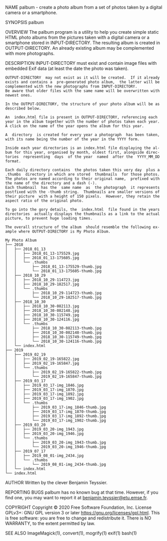 
NAME
	palbum - create a photo album from a set of photos taken by a digital
	camera or a smartphone.

SYNOPSIS
	palbum <INPUT-DIRECTORY> <OUTPUT-DIRECTORY>

OVERVIEW
	The palbum program is a utility to help you create simple static HTML
	photo  albums  from  the  pictures taken with a  digital camera  or a
	smartphone stored in INPUT-DIRECTORY.  The resulting album is created
	in  OUTPUT-DIRECTORY.  An already existing album  may be complemented
	with more photographs.

DESCRIPTION
	INPUT-DIRECTORY must exist and contain image files with embedded Exif
	data (at least the date the photo was taken).

	OUTPUT-DIRECTORY  may not exist as it will be created.  If it already
	exists and contains a  pre-generated photo album,  the latter will be
	complemented with the new photographs from INPUT-DIRECTORY.
	Be aware that older files with the same name will be overwritten with
	newest ones.

	In the OUTPUT-DIRECTORY, the structure of your photo album will be as
	described below.

	An  index.html file is present in OUTPUT-DIRECTORY, referencing each
	year in the album together with the number of photos taken each year.
	A click on the name of the year opens the album for this year.

	A  directory  is created for every year a photograph  has been taken,
	with its name being the number of the year in the YYYY form.

	Inside each year directories is an index.html file displaying the al-
	bum for this year, organised by month, oldest first, alongside direc-
	tories  representing  days  of the year  named  after the  YYYY_MM_DD
	format.

	Each daily directory contains  the photos taken this very day  plus a
	.thumbs  directory in which are stored  thumbnails  for those photos.
	The photos are named according to their original name,  prefixed with
	the name of the directory and a dash (-).
	Each thumbnail  has the  same name  as  the photograph  it represents
	postfixed with the -thumb string.  Thumbnails are smaller versions of
	their picture  with a height of 150 pixels.  However, they retain the
	aspect ratio of the original photo.

	To go into the gory details, the  index.html  file found in the years
	directories  actually displays the thumbnails as a link to the actual
	picture, to prevent huge loading times.

	The overall structure of the album  should resemble the following ex-
	ample where OUTPUT-DIRECTORY is My Photo Album.

	My Photo Album
	├── 2018
	│   ├── 2018_01_13
	│   │   ├── 2018_01_13-175529.jpg
	│   │   ├── 2018_01_13-175605.jpg
	│   │   └── .thumbs
	│   │       ├── 2018_01_13-175529-thumb.jpg
	│   │       └── 2018_01_13-175605-thumb.jpg
	│   ├── 2018_10_29
	│   │   ├── 2018_10_29-114723.jpg
	│   │   ├── 2018_10_29-182517.jpg
	│   │   └── .thumbs
	│   │       ├── 2018_10_29-114723-thumb.jpg
	│   │       └── 2018_10_29-182517-thumb.jpg
	│   ├── 2018_10_30
	│   │   ├── 2018_10_30-082113.jpg
	│   │   ├── 2018_10_30-082148.jpg
	│   │   ├── 2018_10_30-115749.jpg
	│   │   ├── 2018_10_30-124116.jpg
	│   │   └── .thumbs
	│   │       ├── 2018_10_30-082113-thumb.jpg
	│   │       ├── 2018_10_30-082148-thumb.jpg
	│   │       ├── 2018_10_30-115749-thumb.jpg
	│   │       └── 2018_10_30-124116-thumb.jpg
	│   └── index.html
	├── 2019
	│   ├── 2019_02_19
	│   │   ├── 2019_02_19-165822.jpg
	│   │   ├── 2019_02_19-165847.jpg
	│   │   └── .thumbs
	│   │       ├── 2019_02_19-165822-thumb.jpg
	│   │       └── 2019_02_19-165847-thumb.jpg
	│   ├── 2019_03_17
	│   │   ├── 2019_03_17-img_1846.jpg
	│   │   ├── 2019_03_17-img_1870.jpg
	│   │   ├── 2019_03_17-img_1892.jpg
	│   │   ├── 2019_03_17-img_1902.jpg
	│   │   └── .thumbs
	│   │       ├── 2019_03_17-img_1846-thumb.jpg
	│   │       ├── 2019_03_17-img_1870-thumb.jpg
	│   │       ├── 2019_03_17-img_1892-thumb.jpg
	│   │       └── 2019_03_17-img_1902-thumb.jpg
	│   ├── 2019_03_20
	│   │   ├── 2019_03_20-img_1943.jpg
	│   │   ├── 2019_03_20-img_1946.jpg
	│   │   └── .thumbs
	│   │       ├── 2019_03_20-img_1943-thumb.jpg
	│   │       └── 2019_03_20-img_1946-thumb.jpg
	│   ├── 2019_07_17
	│   │   ├── 2019_08_01-img_2434.jpg
	│   │   └── .thumbs
	│   │       └── 2019_08_01-img_2434-thumb.jpg
	│   └── index.html
	└── index.html

AUTHOR
	Written by the clever Benjamin Teyssier.

REPORTING BUGS
	palbum has no known bug  at that time.  However, if you find one, you
	may want to report it at benjamin.teyssier@etu.emse.fr.

COPYRIGHT
	Copyright © 2020 Free Software Foundation, Inc. License  GPLv3+:  GNU
	GPL version 3 or later <https://gnu.org/licenses/gpl.html>.
	This is free  software:  you  are free to change and redistribute it.
	There is NO WARRANTY, to the extent permitted by law.

SEE ALSO
	ImageMagick(1), convert(1), mogrify(1)
	exif(1)
	bash(1)

